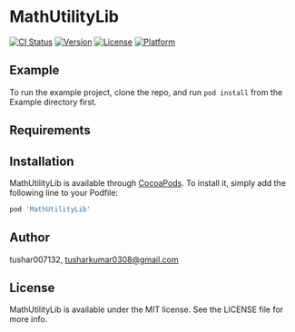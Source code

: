 # MathUtilityLib

[![CI Status](https://img.shields.io/travis/tushar007132/MathUtilityLib.svg?style=flat)](https://travis-ci.org/tushar007132/MathUtilityLib)
[![Version](https://img.shields.io/cocoapods/v/MathUtilityLib.svg?style=flat)](https://cocoapods.org/pods/MathUtilityLib)
[![License](https://img.shields.io/cocoapods/l/MathUtilityLib.svg?style=flat)](https://cocoapods.org/pods/MathUtilityLib)
[![Platform](https://img.shields.io/cocoapods/p/MathUtilityLib.svg?style=flat)](https://cocoapods.org/pods/MathUtilityLib)

## Example

To run the example project, clone the repo, and run `pod install` from the Example directory first.

## Requirements

## Installation

MathUtilityLib is available through [CocoaPods](https://cocoapods.org). To install
it, simply add the following line to your Podfile:

```ruby
pod 'MathUtilityLib'
```

## Author

tushar007132, tusharkumar0308@gmail.com

## License

MathUtilityLib is available under the MIT license. See the LICENSE file for more info.
